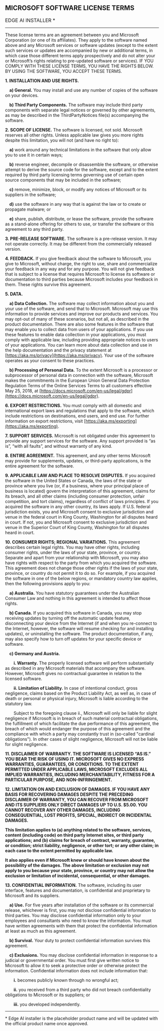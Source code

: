 ## MICROSOFT SOFTWARE LICENSE TERMS
<font size=3>EDGE AI INSTALLER \*</font>
<hr/>

These license terms are an agreement between you and Microsoft Corporation (or one of its affiliates). They apply to the software named above and any Microsoft services or software updates (except to the extent such services or updates are accompanied by new or additional terms, in which case those different terms apply prospectively and do not alter your or Microsoft’s rights relating to pre-updated software or services). IF YOU COMPLY WITH THESE LICENSE TERMS, YOU HAVE THE RIGHTS BELOW. BY USING THE SOFTWARE, YOU ACCEPT THESE TERMS.

**1. INSTALLATION AND USE RIGHTS.**

&emsp;**a) General.** You may install and use any number of copies of the software on your devices.

&emsp;**b) Third Party Components.** The software may include third party components with separate legal notices or governed by other agreements, as may be described in the ThirdPartyNotices file(s) accompanying the software.

**2. SCOPE OF LICENSE.** The software is licensed, not sold. Microsoft reserves all other rights. Unless applicable law gives you more rights despite this limitation, you will not (and have no right to):

&emsp;**a)** work around any technical limitations in the software that only allow you to use it in certain ways;

&emsp;**b)** reverse engineer, decompile or disassemble the software, or otherwise attempt to derive the source code for the software, except and to the extent required by third party licensing terms governing use of certain open source components that may be included in the software;

&emsp;**c)** remove, minimize, block, or modify any notices of Microsoft or its suppliers in the software;

&emsp;**d)** use the software in any way that is against the law or to create or propagate malware; or

&emsp;**e)** share, publish, distribute, or lease the software, provide the software as a stand-alone offering for others to use, or transfer the software or this agreement to any third party.

**3. PRE-RELEASE SOFTWARE.** The software is a pre-release version. It may not operate correctly. It may be different from the commercially released version.

**4. FEEDBACK.** If you give feedback about the software to Microsoft, you give to Microsoft, without charge, the right to use, share and commercialize your feedback in any way and for any purpose. You will not give feedback that is subject to a license that requires Microsoft to license its software or documentation to third parties because Microsoft includes your feedback in them. These rights survive this agreement.

**5. DATA.**

&emsp;**a) Data Collection.** The software may collect information about you and your use of the software, and send that to Microsoft. Microsoft may use this information to provide services and improve our products and services. You may opt-out of many of these scenarios, but not all, as described in the product documentation.  There are also some features in the software that may enable you to collect data from users of your applications. If you use these features to enable data collection in your applications, you must comply with applicable law, including providing appropriate notices to users of your applications. You can learn more about data collection and use in the help documentation and the privacy statement at [https://aka.ms/privacy](https://aka.ms/privacy). Your use of the software operates as your consent to these practices.

&emsp;**b) Processing of Personal Data.** To the extent Microsoft is a processor or subprocessor of personal data in connection with the software, Microsoft makes the commitments in the European Union General Data Protection Regulation Terms of the Online Services Terms to all customers effective May 25, 2018, at [https://docs.microsoft.com/en-us/legal/gdpr](https://docs.microsoft.com/en-us/legal/gdpr).

**6. EXPORT RESTRICTIONS.** You must comply with all domestic and international export laws and regulations that apply to the software, which include restrictions on destinations, end users, and end use. For further information on export restrictions, visit [https://aka.ms/exporting](https://aka.ms/exporting).

**7. SUPPORT SERVICES.** Microsoft is not obligated under this agreement to provide any support services for the software. Any support provided is “as is”, “with all faults”, and without warranty of any kind. 

**8. ENTIRE AGREEMENT.** This agreement, and any other terms Microsoft may provide for supplements, updates, or third-party applications, is the entire agreement for the software.

**9. APPLICABLE LAW AND PLACE TO RESOLVE DISPUTES.** If you acquired the software in the United States or Canada, the laws of the state or province where you live (or, if a business, where your principal place of business is located) govern the interpretation of this agreement, claims for its breach, and all other claims (including consumer protection, unfair competition, and tort claims), regardless of conflict of laws principles. If you acquired the software in any other country, its laws apply. If U.S. federal jurisdiction exists, you and Microsoft consent to exclusive jurisdiction and venue in the federal court in King County, Washington for all disputes heard in court. If not, you and Microsoft consent to exclusive jurisdiction and venue in the Superior Court of King County, Washington for all disputes heard in court.

**10. CONSUMER RIGHTS; REGIONAL VARIATIONS.** This agreement describes certain legal rights. You may have other rights, including consumer rights, under the laws of your state, province, or country. Separate and apart from your relationship with Microsoft, you may also have rights with respect to the party from which you acquired the software. This agreement does not change those other rights if the laws of your state, province, or country do not permit it to do so. For example, if you acquired the software in one of the below regions, or mandatory country law applies, then the following provisions apply to you:

&emsp;**a) Australia.** You have statutory guarantees under the Australian Consumer Law and nothing in this agreement is intended to affect those rights.

&emsp;**b) Canada.** If you acquired this software in Canada, you may stop receiving updates by turning off the automatic update feature, disconnecting your device from the Internet (if and when you re-connect to the Internet, however, the software will resume checking for and installing updates), or uninstalling the software. The product documentation, if any, may also specify how to turn off updates for your specific device or software.

&emsp;**c) Germany and Austria.**

&emsp;&emsp;**i. Warranty.** The properly licensed software will perform substantially as described in any Microsoft materials that accompany the software. However, Microsoft gives no contractual guarantee in relation to the licensed software.

&emsp;&emsp;**ii. Limitation of Liability.** In case of intentional conduct, gross negligence, claims based on the Product Liability Act, as well as, in case of death or personal or physical injury, Microsoft is liable according to the statutory law.

&emsp;&emsp;Subject to the foregoing clause ii., Microsoft will only be liable for slight negligence if Microsoft is in breach of such material contractual obligations, the fulfillment of which facilitate the due performance of this agreement, the breach of which would endanger the purpose of this agreement and the compliance with which a party may constantly trust in (so-called "cardinal obligations"). In other cases of slight negligence, Microsoft will not be liable for slight negligence.

**11. DISCLAIMER OF WARRANTY. THE SOFTWARE IS LICENSED “AS IS.” YOU BEAR THE RISK OF USING IT. MICROSOFT GIVES NO EXPRESS WARRANTIES, GUARANTEES, OR CONDITIONS. TO THE EXTENT PERMITTED UNDER APPLICABLE LAWS, MICROSOFT EXCLUDES ALL IMPLIED WARRANTIES, INCLUDING MERCHANTABILITY, FITNESS FOR A PARTICULAR PURPOSE, AND NON-INFRINGEMENT.**

**12. LIMITATION ON AND EXCLUSION OF DAMAGES. IF YOU HAVE ANY BASIS FOR RECOVERING DAMAGES DESPITE THE PRECEDING DISCLAIMER OF WARRANTY, YOU CAN RECOVER FROM MICROSOFT AND ITS SUPPLIERS ONLY DIRECT DAMAGES UP TO U.S. $5.00. YOU CANNOT RECOVER ANY OTHER DAMAGES, INCLUDING CONSEQUENTIAL, LOST PROFITS, SPECIAL, INDIRECT OR INCIDENTAL DAMAGES.**

**This limitation applies to (a) anything related to the software, services, content (including code) on third party Internet sites, or third party applications; and (b) claims for breach of contract, warranty, guarantee, or condition; strict liability, negligence, or other tort; or any other claim; in each case to the extent permitted by applicable law.**

**It also applies even if Microsoft knew or should have known about the possibility of the damages. The above limitation or exclusion may not apply to you because your state, province, or country may not allow the exclusion or limitation of incidental, consequential, or other damages.**

**13. CONFIDENTIAL INFORMATION.** The software, including its user interface, features and documentation, is confidential and proprietary to Microsoft and its suppliers.

&emsp;**a) Use.** For five years after installation of the software or its commercial release, whichever is first, you may not disclose confidential information to third parties. You may disclose confidential information only to your employees and consultants who need to know the information. You must have written agreements with them that protect the confidential information at least as much as this agreement.

&emsp;**b) Survival.** Your duty to protect confidential information survives this agreement.

&emsp;**c) Exclusions.** You may disclose confidential information in response to a judicial or governmental order. You must first give written notice to Microsoft to allow it to seek a protective order or otherwise protect the information. Confidential information does not include information that:

&emsp;&emsp;**i.** becomes publicly known through no wrongful act;

&emsp;&emsp;**ii.** you received from a third party who did not breach confidentiality obligations to Microsoft or its suppliers; or

&emsp;&emsp;**iii.** you developed independently.

<hr/>

\* Edge AI installer is the placeholder product name and will be updated with the official product name once approved.

